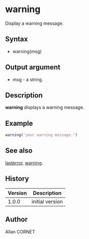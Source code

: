 

# warning

Display a warning message.

## Syntax

- warning(msg)

## Output argument

 - msg - a string.

## Description


  <p><b>warning</b> displays a warning message.</p>


## Example

```matlab
warning('your warning message.')
```

## See also

[lasterror](lasterror.md), [warning](error.md).
## History

|Version|Description|
|------|------|
|1.0.0|initial version|


## Author

Allan CORNET



